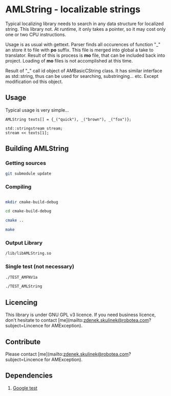 # AMLString - localizable strings

Typical localizing library needs to search in any data structure for localized string. This library not. At runtime, it only takes a pointer, so it may cost only one or two CPU instructions.

Usage is as usual with gettext. Parser finds all occurences of function "_" an store it to file with **po** suffix. This file is merged into global a take to translator. Result of this is
process is **mo** file, that can be included back into project. Loading of **mo** files is not accomplished at this time.

Result of "_" call id object of AMBasicCString class. It has similar interface as std::string, thus can be used for searching, substringing... etc. Except modification od this object. 

## Usage

Typical usage is very simple...

    AMLString texts[] = {_("quick"), _("brown"), _("fox")};

    std::stringstream stream;
    stream << texts[1];

## Building AMLString

### Getting sources

```bash
git submodule update
```

### Compiling

```bash

mkdir cmake-build-debug

cd cmake-build-debug

cmake ..

make
```

### Output Library

```bash
/lib/libAMLString.so
```

### Single test (not necessary)

```bash
./TEST_AMFNV1a

./TEST_AMLString
```

## Licencing

This library is under GNU GPL v3 licence. If you need business licence, don't hesitate to contact [me](mailto:zdenek.skulinek@robotea.com?subject=Lincence for AMException).

## Contribute

Please contact [me](mailto:zdenek.skulinek@robotea.com?subject=Lincence for AMException).

## Dependencies

1. [Google test](https://github.com/google/googletest.git)